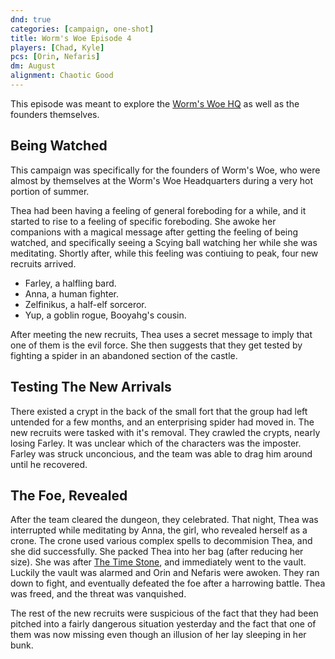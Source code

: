 ```yaml
---
dnd: true
categories: [campaign, one-shot]
title: Worm's Woe Episode 4
players: [Chad, Kyle]
pcs: [Orin, Nefaris]
dm: August
alignment: Chaotic Good
---
```

This episode was meant to explore the [Worm's Woe HQ](../places/worms-woe-hq) as well as the founders themselves.

## Being Watched
This campaign was specifically for the founders of Worm's Woe, who were almost by themselves at the Worm's Woe Headquarters during a very hot portion of summer.

Thea had been having a feeling of general foreboding for a while, and it started to rise to a feeling of specific foreboding.  She awoke her companions with a magical message after getting the feeling of being watched, and specifically seeing a Scying ball watching her while she was meditating.  Shortly after, while this feeling was contiuing to peak, four new recruits arrived.
* Farley, a halfling bard.
* Anna, a human fighter.
* Zelfinikus, a half-elf sorceror.
* Yup, a goblin rogue, Booyahg's cousin.

After meeting the new recruits, Thea uses a secret message to imply that one of them is the evil force.  She then suggests that they get tested by fighting a spider in an abandoned section of the castle.

## Testing The New Arrivals
There existed a crypt in the back of the small fort that the group had left untended for a few months, and an enterprising spider had moved in.  The new recruits were tasked with it's removal.  They crawled the crypts, nearly losing Farley.  It was unclear which of the characters was the imposter.  Farley was struck unconcious, and the team was able to drag him around until he recovered.

## The Foe, Revealed
After the team cleared the dungeon, they celebrated.  That night, Thea was interrupted while meditating by Anna, the girl, who revealed herself as a crone.  The crone used various complex spells to decommision Thea, and she did successfully.  She packed Thea into her bag (after reducing her size).  She was after [The Time Stone](../objects/the-time-stone), and immediately went to the vault. Luckily the vault was alarmed and Orin and Nefaris were awoken.  They ran down to fight, and eventually defeated the foe after a harrowing battle.  Thea was freed, and the threat was vanquished.

The rest of the new recruits were suspicious of the fact that they had been pitched into a fairly dangerous situation yesterday and the fact that one of them was now missing even though an illusion of her lay sleeping in her bunk.